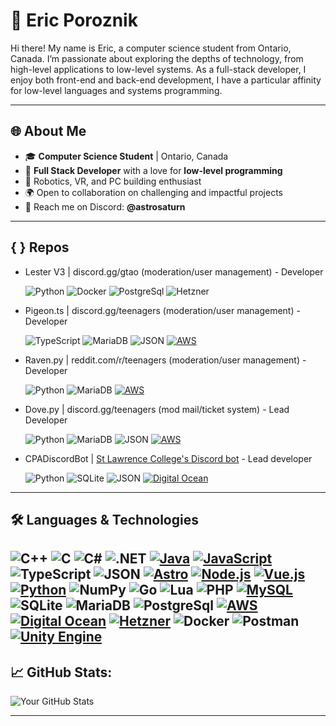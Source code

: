 # 🌌 Eric Poroznik

Hi there! My name is Eric, a computer science student from Ontario, Canada. I’m passionate about exploring the depths of technology, from high-level applications to low-level systems. As a full-stack developer, I enjoy both front-end and back-end development, I have a particular affinity for low-level languages and systems programming.

---

## 🌐 About Me
- 🎓 **Computer Science Student** | Ontario, Canada
- 🔭 **Full Stack Developer** with a love for **low-level programming**
- 🤖 Robotics, VR, and PC building enthusiast
- 🌍 Open to collaboration on challenging and impactful projects
- 💬 Reach me on Discord: **@astrosaturn**

---

## { } Repos

- Lester V3     | discord.gg/gtao        (moderation/user management) - Developer

  ![Python](https://img.shields.io/badge/python-3670A0?style=for-the-badge&logo=python&logoColor=ffdd54) ![Docker](https://img.shields.io/badge/Docker-2CA5E0?style=for-the-badge&logo=docker&logoColor=white) ![PostgreSql](https://img.shields.io/badge/PostgreSQL-316192?style=for-the-badge&logo=postgresql&logoColor=white) ![Hetzner](https://img.shields.io/badge/Hetzner-D50C2D?style=for-the-badge&logo=hetzner&logoColor=white)

- Pigeon.ts     | discord.gg/teenagers   (moderation/user management) - Developer
  
  ![TypeScript](https://img.shields.io/badge/TypeScript-007ACC?style=for-the-badge&logo=typescript&logoColor=white) ![MariaDB](https://img.shields.io/badge/MariaDB-003545?style=for-the-badge&logo=mariadb&logoColor=white) ![JSON](https://img.shields.io/badge/json-5E5C5C?style=for-the-badge&logo=json&logoColor=white) [![AWS](https://img.shields.io/badge/Amazon_AWS-FF9900?style=for-the-badge&logo=amazonaws&logoColor=white)](https://aws.amazon.com/)

- Raven.py      | reddit.com/r/teenagers (moderation/user management) - Developer

  ![Python](https://img.shields.io/badge/python-3670A0?style=for-the-badge&logo=python&logoColor=ffdd54) ![MariaDB](https://img.shields.io/badge/MariaDB-003545?style=for-the-badge&logo=mariadb&logoColor=white) [![AWS](https://img.shields.io/badge/Amazon_AWS-FF9900?style=for-the-badge&logo=amazonaws&logoColor=white)](https://aws.amazon.com/)

- Dove.py       | discord.gg/teenagers   (mod mail/ticket system) - Lead Developer

  ![Python](https://img.shields.io/badge/python-3670A0?style=for-the-badge&logo=python&logoColor=ffdd54) ![MariaDB](https://img.shields.io/badge/MariaDB-003545?style=for-the-badge&logo=mariadb&logoColor=white) ![JSON](https://img.shields.io/badge/json-5E5C5C?style=for-the-badge&logo=json&logoColor=white) [![AWS](https://img.shields.io/badge/Amazon_AWS-FF9900?style=for-the-badge&logo=amazonaws&logoColor=white)](https://aws.amazon.com/)

- CPADiscordBot | [St Lawrence College's Discord bot](https://github.com/astrosaturn/CPADiscordBot) - Lead developer

  ![Python](https://img.shields.io/badge/python-3670A0?style=for-the-badge&logo=python&logoColor=ffdd54) ![SQLite](https://img.shields.io/badge/Sqlite-003B57?style=for-the-badge&logo=sqlite&logoColor=white) ![JSON](https://img.shields.io/badge/json-5E5C5C?style=for-the-badge&logo=json&logoColor=white) [![Digital Ocean](https://img.shields.io/badge/Digital_Ocean-0080FF?style=for-the-badge&logo=DigitalOcean&logoColor=white)](https://www.digitalocean.com/)

---

## 🛠️ Languages & Technologies

![C++](https://img.shields.io/badge/c++-%2300599C.svg?style=for-the-badge&logo=c%2B%2B&logoColor=white)
![C](https://img.shields.io/badge/C-00599C?style=for-the-badge&logo=c&logoColor=white)
![C#](https://img.shields.io/badge/C%23-239120?style=for-the-badge&logo=csharp&logoColor=white)
![.NET](https://img.shields.io/badge/.NET-512BD4?style=for-the-badge&logo=dotnet&logoColor=white)
[![Java](https://img.shields.io/badge/java-%23ED8B00.svg?style=for-the-badge&logo=java&logoColor=white)](https://www.java.com/en/)
[![JavaScript](https://img.shields.io/badge/javascript-%23323330.svg?style=for-the-badge&logo=javascript&logoColor=%23F7DF1E)](https://www.javascript.com/)
![TypeScript](https://img.shields.io/badge/TypeScript-007ACC?style=for-the-badge&logo=typescript&logoColor=white)
![JSON](https://img.shields.io/badge/json-5E5C5C?style=for-the-badge&logo=json&logoColor=white)
[![Astro](https://img.shields.io/badge/Astro-0C1222?style=for-the-badge&logo=astro&logoColor=FDFDFE)](https://astro.build/)
[![Node.js](https://img.shields.io/badge/Node%20js-339933?style=for-the-badge&logo=nodedotjs&logoColor=white)](https://nodejs.org/en)
[![Vue.js](https://img.shields.io/badge/Vue%20js-35495E?style=for-the-badge&logo=vuedotjs&logoColor=4FC08D)](https://vuejs.org/)
[![Python](https://img.shields.io/badge/python-3670A0?style=for-the-badge&logo=python&logoColor=ffdd54)](https://www.python.org/)
![NumPy](https://img.shields.io/badge/Numpy-777BB4?style=for-the-badge&logo=numpy&logoColor=white)
![Go](https://img.shields.io/badge/Go-00ADD8?style=for-the-badge&logo=go&logoColor=white)
![Lua](https://img.shields.io/badge/Lua-2C2D72?style=for-the-badge&logo=lua&logoColor=white)
![PHP](https://img.shields.io/badge/PHP-777BB4?style=for-the-badge&logo=php&logoColor=white)
[![MySQL](https://img.shields.io/badge/MySQL-005C84?style=for-the-badge&logo=mysql&logoColor=white)](https://www.mysql.com/) 
![SQLite](https://img.shields.io/badge/Sqlite-003B57?style=for-the-badge&logo=sqlite&logoColor=white)
![MariaDB](https://img.shields.io/badge/MariaDB-003545?style=for-the-badge&logo=mariadb&logoColor=white)
![PostgreSql](https://img.shields.io/badge/PostgreSQL-316192?style=for-the-badge&logo=postgresql&logoColor=white)
[![AWS](https://img.shields.io/badge/Amazon_AWS-FF9900?style=for-the-badge&logo=amazonaws&logoColor=white)](https://aws.amazon.com/)
[![Digital Ocean](https://img.shields.io/badge/Digital_Ocean-0080FF?style=for-the-badge&logo=DigitalOcean&logoColor=white)](https://www.digitalocean.com/)
[![Hetzner](https://img.shields.io/badge/Hetzner-D50C2D?style=for-the-badge&logo=hetzner&logoColor=white)](https://www.hetzner.com/)
![Docker](https://img.shields.io/badge/Docker-2CA5E0?style=for-the-badge&logo=docker&logoColor=white)
![Postman](https://img.shields.io/badge/Postman-FF6C37?style=for-the-badge&logo=Postman&logoColor=white)
[![Unity Engine](https://img.shields.io/badge/Unity-100000?style=for-the-badge&logo=unity&logoColor=white)](https://unity.com/)
---

## 📈 GitHub Stats:

![Your GitHub Stats](https://github-readme-stats.vercel.app/api?username=astrosaturn&show_icons=true&hide_title=true)

---
